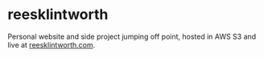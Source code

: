 # reesklintworth
Personal website and side project jumping off point, hosted in AWS S3 and live at [reesklintworth.com](http://reesklintworth.com).
